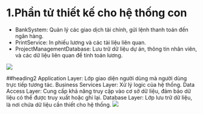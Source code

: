 # 1.Phần tử thiết kế cho hệ thống con
- BankSystem: Quản lý các giao dịch tài chính, gửi lệnh thanh toán đến ngân hàng.
- PrintService: In phiếu lương và các tài liệu liên quan.
- ProjectManagementDatabase: Lưu trữ dữ liệu dự án, thông tin nhân viên, và các dữ liệu liên quan để tính toán lương.
 
 ![](https://www.planttext.com/api/plantuml/png/h59BJiCm4Dtx5ADiI2MYxb4KLI0MsLNq16uwRQtu9zk1Hk9cB3WILy1scjGai6FbvtapRsRy_FNnkR6E6jS9JYZdwasm2vCdObicDJLKGAE4LXAbsxcU8nXi79KdZeJSmPRsHd4EJqgw0D0GdyXS3zcLkZ4PK0kBA9HbCrogYYpP1rYlmNGIz43bgz2stbFPxdhhK40j7PeZRP2m4K5MFqu9iMro9mdsyWVKoZANKz-xEMFJ-jW8xy5Bgf3kW-6evL4PGHrJCiuHgQjKlZNgqg_8z5oGpOP8-fQbxVPsm3hK-UN_RwpdmO8nFxKa1aOd1lPM42KJiQbmrcJQ9itrCY_88xPdfkqlPXP51RFNP-4xZTjQY1DPU6NqXqtbUr707nO6qMcNER4OSeFo4BxwDm000F__0m00)
 
##heading2
Application Layer: Lớp giao diện người dùng mà người dùng trực tiếp tương tác.
Business Services Layer: Xử lý logic của hệ thống.
Data Access Layer: Cung cấp khả năng truy cập vào cơ sở dữ liệu, đảm bảo dữ liệu có thể được truy xuất hoặc ghi lại.
Database Layer: Lớp lưu trữ dữ liệu, là nơi chứa dữ liệu cần thiết cho hệ thống.
![](https://www.planttext.com/api/plantuml/png/R9AnJWCn38PtFuNLXQbYhwfJUp0o89WOtPnLehh9ASxrX11Fni0ZyGeaAIrt2jcI__CdEydtvzT68uKu70NqO5rFWOuOs4HoUs5y1qoh9NFO1p-uxiwB3_X8mYyiuiTpx4F7uHorabZu0BZ1RT-BDHIjT_X0RnpWpxkOX0iadS7hjMIyQRAb7TGwLiLd3YThM6jNXHJZvVHQDzFUKoJS6fFBAk4aBAgy_sKhoOwK_pVav5fUi5dn4qiPLrzjhxZZE38xB832z3gMowOUPeM6H1Ig8DEJVbVfCMEmV4fHbuvXabtGqbi6gTFRCTZ82h1Xr-LVyGC00F__0m00)
